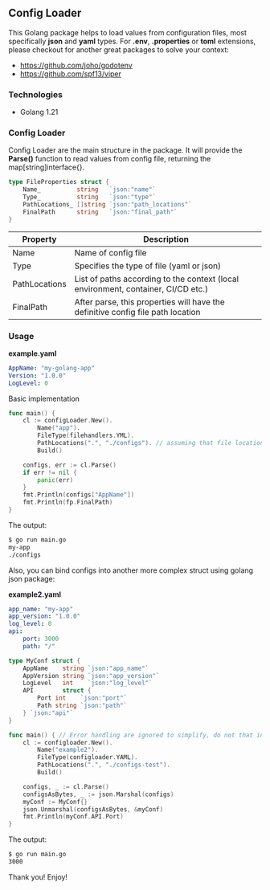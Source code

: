 ## Config Loader

This Golang package helps to load values from configuration files, most specifically **json** and **yaml** types.
For **.env**, **.properties** or **toml** extensions, please checkout for another great packages to solve your context:

* https://github.com/joho/godotenv
* https://github.com/spf13/viper


### Technologies

* Golang 1.21

### Config Loader
Config Loader are the main structure in the package. It will provide the **Parse()** function to read values from config file, returning the map[string]interface{}.

```go
type FileProperties struct {
	Name_          string   `json:"name"`
	Type_          string   `json:"type"`
	PathLocations_ []string `json:"path_locations"`
	FinalPath      string   `json:"final_path"`
}
``` 
| Property          | Description                              |
|-------------------|------------------------------------------|
|Name               | Name of config file                      |
|Type               | Specifies the type of file (yaml or json)|
|PathLocations      | List of paths according to the context (local environment, container, CI/CD etc.)|
|FinalPath          | After parse, this properties will have the definitive config file path location|

### Usage

**example.yaml**
```yaml
AppName: "my-golang-app"
Version: "1.0.0"
LogLevel: 0
```

Basic implementation
```go
func main() {
	cl := configLoader.New().
		Name("app").
		FileType(filehandlers.YML).
		PathLocations(".", "./configs"). // assuming that file location is . or ./configs
		Build()

	configs, err := cl.Parse()
	if err != nil {
		panic(err)
	}
	fmt.Println(configs["AppName"])
	fmt.Println(fp.FinalPath)
}
```

The output:
```bash
$ go run main.go 
my-app
./configs
```

Also, you can bind configs into another more complex struct using golang json package:

**example2.yaml**
```yaml
app_name: "my-app"
app_version: "1.0.0"
log_level: 0
api:
	port: 3000
	path: "/"
```

```go
type MyConf struct {
	AppName    string `json:"app_name"`
	AppVersion string `json:"app_version"`
	LogLevel   int    `json:"log_level"`
	API        struct {
		Port int    `json:"port"`
		Path string `json:"path"`
	} `json:"api"`
}

func main() { // Error handling are ignored to simplify, do not that in your app ;)
	cl := configloader.New().
		Name("example2").
		FileType(configloader.YAML).
		PathLocations(".", "./configs-test").
		Build()

	configs, _ := cl.Parse()
	configsAsBytes, _ := json.Marshal(configs)
	myConf := MyConf{}
	json.Unmarshal(configsAsBytes, &myConf)
	fmt.Println(myConf.API.Port)
}
```

The output:
```bash
$ go run main.go
3000
```

Thank you! Enjoy!
